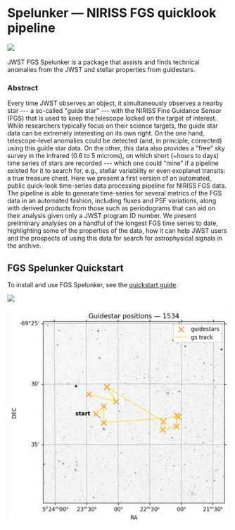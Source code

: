 # Spelunker — NIRISS FGS quicklook pipeline 

![](https://github.com/GalagaBits/JWST-FGS-Spelunker/blob/main/fgsspelunker.png)

JWST FGS Spelunker is a package that assists and finds technical anomalies from the JWST and stellar properties from guidestars. 

### Abstract

Every time JWST observes an object, it simultaneously observes a nearby star --- a so-called "guide star" --- with the NIRISS Fine Guidance Sensor (FGS) that is used to keep the telescope locked on the target of interest. While researchers typically focus on their science targets, the guide star data can be extremely interesting on its own right. On the one hand, telescope-level anomalies could be detected (and, in principle, corrected) using this guide star data. On the other, this data also provides a "free" sky survey in the infrared (0.6 to 5 microns), on which short (~hours to days) time series of stars are recorded --- which one could "mine" if a pipeline existed for it to search for, e.g., stellar variability or even exoplanet transits: a true treasure chest. Here we present a first version of an automated, public quick-look time-series data processing pipeline for NIRISS FGS data. The pipeline is able to generate time-series for several metrics of the FGS data in an automated fashion, including fluxes and PSF variations, along with derived products from those such as periodograms that can aid on their analysis given only a JWST program ID number. We present preliminary analyses on a handful of the longest FGS time series to date, highlighting some of the properties of the data, how it can help JWST users and the prospects of using this data for search for astrophysical signals in the archive.

## FGS Spelunker Quickstart

To install and use FGS Spelunker, see the [quickstart guide](https://github.com/GalagaBits/JWST-FGS-Spelunker/blob/main/notebooks/fgs-spelunker_quickstart.ipynb).


![](https://github.com/GalagaBits/JWST-FGS-Spelunker/blob/main/plots/1541movie.gif)

![](https://github.com/GalagaBits/JWST-FGS-Spelunker/blob/main/plots/guidestar_positions.png)